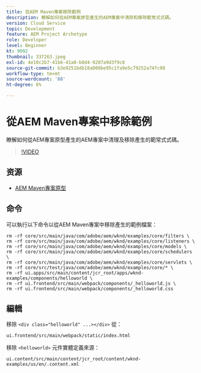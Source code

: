 ```yaml
---
title: 從AEM Maven專案移除範例
description: 瞭解如何從AEM專案原型產生的AEM專案中清除和移除範常式式碼。
version: Cloud Service
topic: Development
feature: AEM Project Archetype
role: Developer
level: Beginner
kt: 9092
thumbnail: 337263.jpeg
exl-id: 4e10c2b7-41b6-41a0-b8d4-9207a9d3f9c8
source-git-commit: b3e9251bdb18a008be95c1fa9e5c79252a74fc98
workflow-type: tm+mt
source-wordcount: '88'
ht-degree: 6%

---
```


# 從AEM Maven專案中移除範例

瞭解如何從AEM專案原型產生的AEM專案中清理及移除產生的範常式式碼。

>[!VIDEO](https://video.tv.adobe.com/v/337263?quality=12&learn=on)


## 资源

+ [AEM Maven專案原型](https://github.com/adobe/aem-project-archetype)

## 命令

可以執行以下命令以從AEM Maven專案中移除產生的範例檔案：

```
rm -rf core/src/main/java/com/adobe/aem/wknd/examples/core/filters \
rm -rf core/src/main/java/com/adobe/aem/wknd/examples/core/listeners \
rm -rf core/src/main/java/com/adobe/aem/wknd/examples/core/models \
rm -rf core/src/main/java/com/adobe/aem/wknd/examples/core/schedulers \
rm -rf core/src/main/java/com/adobe/aem/wknd/examples/core/servlets \
rm -rf core/src/test/java/com/adobe/aem/wknd/examples/core/* \
rm -rf ui.apps/src/main/content/jcr_root/apps/wknd-examples/components/helloworld \
rm -rf ui.frontend/src/main/webpack/components/_helloworld.js \
rm -rf ui.frontend/src/main/webpack/components/_helloworld.css
```

## 編輯

移除 `<div class="helloworld" ...></div>` 從：

```
ui.frontend/src/main/webpack/static/index.html
```

移除 `<helloworld>` 元件實體定義來源：

```
ui.content/src/main/content/jcr_root/content/wknd-examples/us/en/.content.xml
```
